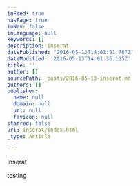 ```yaml
---
inFeed: true
hasPage: true
inNav: false
inLanguage: null
keywords: []
description: Inserat
datePublished: '2016-05-13T14:01:51.787Z'
dateModified: '2016-05-13T14:01:36.125Z'
title: ''
author: []
sourcePath: _posts/2016-05-13-inserat.md
authors: []
publisher:
  name: null
  domain: null
  url: null
  favicon: null
starred: false
url: inserat/index.html
_type: Article

---
```

Inserat

testing